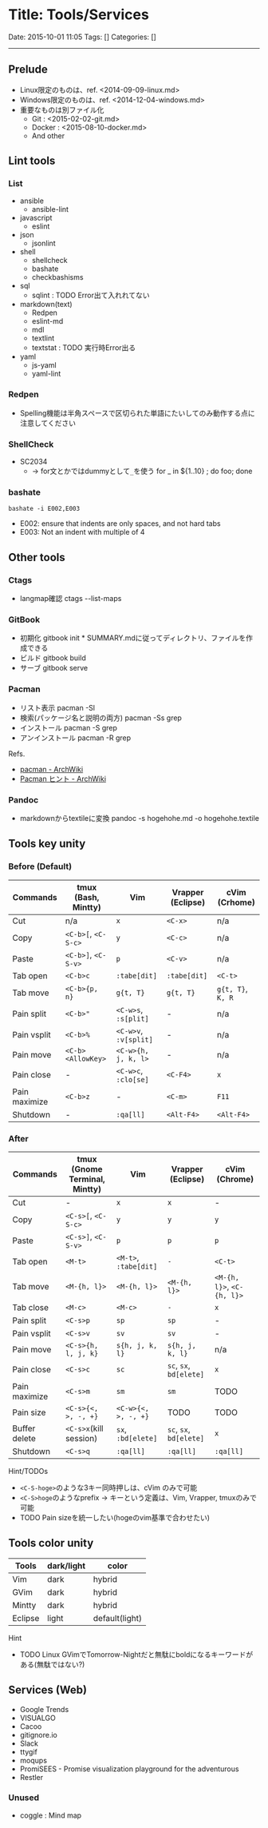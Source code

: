 # Title: Tools/Services

Date: 2015-10-01 11:05
Tags: []
Categories: []

---

## Prelude

* Linux限定のものは、ref. <2014-09-09-linux.md>
* Windows限定のものは、ref. <2014-12-04-windows.md>
* 重要なものは別ファイル化
	* Git : <2015-02-02-git.md>
	* Docker : <2015-08-10-docker.md>
	* And other

## Lint tools

### List

* ansible
	* ansible-lint
* javascript
	* eslint
* json
	* jsonlint
* shell
	* shellcheck
	* bashate
	* checkbashisms
* sql
	* sqlint : TODO Error出て入れれてない
* markdown(text)
	* Redpen
	* eslint-md
	* mdl
	* textlint
	* textstat : TODO 実行時Error出る
* yaml
	* js-yaml
	* yaml-lint

### Redpen

* Spelling機能は半角スペースで区切られた単語にたいしてのみ動作する点に注意してください

### ShellCheck

* SC2034
	* -> for文とかではdummyとして`_`を使う
			for _ in ${1..10} ; do foo; done

### bashate

	bashate -i E002,E003

* E002: ensure that indents are only spaces, and not hard tabs
* E003: Not an indent with multiple of 4

## Other tools

### Ctags

* langmap確認
		ctags --list-maps

### GitBook

* 初期化
		gitbook init
		\* SUMMARY.mdに従ってディレクトリ、ファイルを作成できる
* ビルド
		gitbook build
* サーブ
		gitbook serve

### Pacman

* リスト表示
		pacman -Sl
* 検索(パッケージ名と説明の両方)
		pacman -Ss grep
* インストール
		pacman -S grep
* アンインストール
		pacman -R grep

Refs.

* [pacman - ArchWiki](https://wiki.archlinuxjp.org/index.php/Pacman)
* [Pacman ヒント - ArchWiki](https://wiki.archlinuxjp.org/index.php/Pacman_%E3%83%92%E3%83%B3%E3%83%88)

### Pandoc

* markdownからtextileに変換
		pandoc -s hogehohe.md -o hogehohe.textile

## Tools key unity

### Before (Default)

| Commands      | tmux (Bash, Mintty) | Vim                   | Vrapper (Eclipse) | cVim (Crhome)     |
|---------------|---------------------|-----------------------|-------------------|-------------------|
| Cut           | n/a                 | `x`                   | `<C-x>`           | n/a               |
| Copy          | `<C-b>[`, `<C-S-c>` | `y`                   | `<C-c>`           | n/a               |
| Paste         | `<C-b>]`, `<C-S-v>` | `p`                   | `<C-v>`           | n/a               |
| Tab open      | `<C-b>c`            | `:tabe[dit]`          | `:tabe[dit]`      | `<C-t>`           |
| Tab move      | `<C-b>{p, n}`       | `g{t, T}`             | `g{t, T}`         | `g{t, T}`, `K, R` |
| Pain split    | `<C-b>"`            | `<C-w>s`, `:s[plit]`  | -                 | n/a               |
| Pain vsplit   | `<C-b>%`            | `<C-w>v`, `:v[split]` | -                 | n/a               |
| Pain move     | `<C-b><AllowKey>`   | `<C-w>{h, j, k, l>`   | -                 | n/a               |
| Pain close    | -                   | `<C-w>c`, `:clo[se]`  | `<C-F4>`          | `x`               |
| Pain maximize | `<C-b>z`            | -                     | `<C-m>`           | `F11`             |
| Shutdown      | -                   | `:qa[ll]`             | `<Alt-F4>`        | `<Alt-F4>`        |

### After

| Commands      | tmux (Gnome Terminal, Mintty) | Vim                   | Vrapper (Eclipse)       | cVim (Chrome)              |
|---------------|-------------------------------|-----------------------|-------------------------|----------------------------|
| Cut           | -                             | `x`                   | `x`                     | -                          |
| Copy          | `<C-s>[`, `<C-S-c>`           | `y`                   | `y`                     | `y`                        |
| Paste         | `<C-s>]`, `<C-S-v>`           | `p`                   | `p`                     | `p`                        |
| Tab open      | `<M-t>`                       | `<M-t>`, `:tabe[dit]` | `-`                     | `<C-t>`                    |
| Tab move      | `<M-{h, l}>`                  | `<M-{h, l}>`          | `<M-{h, l}>`            | `<M-{h, l}>`, `<C-{h, l}>` |
| Tab close     | `<M-c>`                       | `<M-c>`               | `-`                     | `x`                        |
| Pain split    | `<C-s>p`                      | `sp`                  | `sp`                    | -                          |
| Pain vsplit   | `<C-s>v`                      | `sv`                  | `sv`                    | -                          |
| Pain move     | `<C-s>{h, l, j, k}`           | `s{h, j, k, l}`       | `s{h, j, k, l}`         | n/a                        |
| Pain close    | `<C-s>c`                      | `sc`                  | `sc`, `sx`, `bd[elete]` | `x`                        |
| Pain maximize | `<C-s>m`                      | `sm`                  | `sm`                    | TODO                       |
| Pain size     | `<C-s>{<, >, -, +}`           | `<C-w>{<, >, -, +}`   | TODO                    | TODO                       |
| Buffer delete | `<C-s>x`(kill session)        | `sx`, `:bd[elete]`    | `sc`, `sx`, `bd[elete]` | `x`                        |
| Shutdown      | `<C-s>q`                      | `:qa[ll]`             | `:qa[ll]`               | `:qa[ll]`                  |

Hint/TODOs

* `<C-S-hoge>`のような3キー同時押しは、cVim のみで可能
* `<C-S>hoge`のようなprefix -> キーという定義は、Vim, Vrapper, tmuxのみで可能
* TODO Pain sizeを統一したい(<C-w>hogeのvim基準で合わせたい)

## Tools color unity

| Tools   | dark/light | color          |
|---------|------------|----------------|
| Vim     | dark       | hybrid         |
| GVim    | dark       | hybrid         |
| Mintty  | dark       | hybrid         |
| Eclipse | light      | default(light) |

Hint

* TODO Linux GVimでTomorrow-Nightだと無駄にboldになるキーワードがある(無駄ではない?)

## Services (Web)

* Google Trends
* VISUALGO
* Cacoo
* gitignore.io
* Slack
* ttygif
* moqups
* PromiSEES - Promise visualization playground for the adventurous
* Restler

### Unused

* coggle : Mind map

